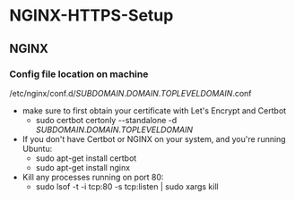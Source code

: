 # NGINX-HTTPS-Setup

## NGINX

### Config file location on machine

/etc/nginx/conf.d/_SUBDOMAIN_._DOMAIN_._TOPLEVELDOMAIN_.conf

- make sure to first obtain your certificate with Let's Encrypt and Certbot
  - sudo certbot certonly --standalone -d _SUBDOMAIN_._DOMAIN_._TOPLEVELDOMAIN_
- If you don't have Certbot or NGINX on your system, and you're running Ubuntu:
  - sudo apt-get install certbot
  - sudo apt-get install nginx
- Kill any processes running on port 80:
  - sudo lsof -t -i tcp:80 -s tcp:listen | sudo xargs kill

<!-- # Generated with Mozilla's SSL configuration site

# generated 2020-09-04, Mozilla Guideline v5.6, nginx 1.14.0, OpenSSL 1.1.1, modern configuration

# https://ssl-config.mozilla.org/#server=nginx&version=1.14.0&config=modern&openssl=1.1.1&guideline=5.6 -->
